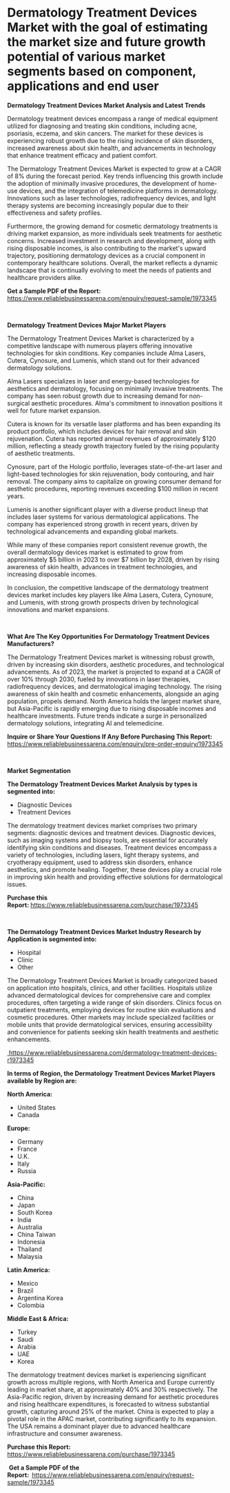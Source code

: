 <p><h1>Dermatology Treatment Devices Market with the goal of estimating the market size and future growth potential of various market segments based on component, applications and end user</h1></p><p><strong>Dermatology Treatment Devices Market Analysis and Latest Trends</strong></p>
<p><p>Dermatology treatment devices encompass a range of medical equipment utilized for diagnosing and treating skin conditions, including acne, psoriasis, eczema, and skin cancers. The market for these devices is experiencing robust growth due to the rising incidence of skin disorders, increased awareness about skin health, and advancements in technology that enhance treatment efficacy and patient comfort.</p><p>The Dermatology Treatment Devices Market is expected to grow at a CAGR of 8% during the forecast period. Key trends influencing this growth include the adoption of minimally invasive procedures, the development of home-use devices, and the integration of telemedicine platforms in dermatology. Innovations such as laser technologies, radiofrequency devices, and light therapy systems are becoming increasingly popular due to their effectiveness and safety profiles.</p><p>Furthermore, the growing demand for cosmetic dermatology treatments is driving market expansion, as more individuals seek treatments for aesthetic concerns. Increased investment in research and development, along with rising disposable incomes, is also contributing to the market's upward trajectory, positioning dermatology devices as a crucial component in contemporary healthcare solutions. Overall, the market reflects a dynamic landscape that is continually evolving to meet the needs of patients and healthcare providers alike.</p></p>
<p><strong>Get a Sample PDF of the Report:&nbsp;</strong> <a href="https://www.reliablebusinessarena.com/enquiry/request-sample/1973345?utm_campaign=2564&utm_medium=2&utm_source=Github&utm_content=ia&utm_term=16042025&utm_id=dermatology-treatment-devices">https://www.reliablebusinessarena.com/enquiry/request-sample/1973345</a></p>
<p>&nbsp;</p>
<p><strong>Dermatology Treatment Devices Major Market Players</strong></p>
<p><p>The Dermatology Treatment Devices Market is characterized by a competitive landscape with numerous players offering innovative technologies for skin conditions. Key companies include Alma Lasers, Cutera, Cynosure, and Lumenis, which stand out for their advanced dermatology solutions.</p><p>Alma Lasers specializes in laser and energy-based technologies for aesthetics and dermatology, focusing on minimally invasive treatments. The company has seen robust growth due to increasing demand for non-surgical aesthetic procedures. Alma's commitment to innovation positions it well for future market expansion.</p><p>Cutera is known for its versatile laser platforms and has been expanding its product portfolio, which includes devices for hair removal and skin rejuvenation. Cutera has reported annual revenues of approximately $120 million, reflecting a steady growth trajectory fueled by the rising popularity of aesthetic treatments.</p><p>Cynosure, part of the Hologic portfolio, leverages state-of-the-art laser and light-based technologies for skin rejuvenation, body contouring, and hair removal. The company aims to capitalize on growing consumer demand for aesthetic procedures, reporting revenues exceeding $100 million in recent years.</p><p>Lumenis is another significant player with a diverse product lineup that includes laser systems for various dermatological applications. The company has experienced strong growth in recent years, driven by technological advancements and expanding global markets.</p><p>While many of these companies report consistent revenue growth, the overall dermatology devices market is estimated to grow from approximately $5 billion in 2023 to over $7 billion by 2028, driven by rising awareness of skin health, advances in treatment technologies, and increasing disposable incomes.</p><p>In conclusion, the competitive landscape of the dermatology treatment devices market includes key players like Alma Lasers, Cutera, Cynosure, and Lumenis, with strong growth prospects driven by technological innovations and market expansions.</p></p>
<p>&nbsp;</p>
<p><strong>What Are The Key Opportunities For Dermatology Treatment Devices Manufacturers?</strong></p>
<p><p>The Dermatology Treatment Devices market is witnessing robust growth, driven by increasing skin disorders, aesthetic procedures, and technological advancements. As of 2023, the market is projected to expand at a CAGR of over 10% through 2030, fueled by innovations in laser therapies, radiofrequency devices, and dermatological imaging technology. The rising awareness of skin health and cosmetic enhancements, alongside an aging population, propels demand. North America holds the largest market share, but Asia-Pacific is rapidly emerging due to rising disposable incomes and healthcare investments. Future trends indicate a surge in personalized dermatology solutions, integrating AI and telemedicine.</p></p>
<p><strong>Inquire or Share Your Questions If Any Before Purchasing This Report:</strong> <a href="https://www.reliablebusinessarena.com/enquiry/pre-order-enquiry/1973345?utm_campaign=2564&utm_medium=2&utm_source=Github&utm_content=ia&utm_term=16042025&utm_id=dermatology-treatment-devices">https://www.reliablebusinessarena.com/enquiry/pre-order-enquiry/1973345</a></p>
<p>&nbsp;</p>
<p><strong>Market Segmentation</strong></p>
<p><strong>The Dermatology Treatment Devices Market Analysis by types is segmented into:</strong></p>
<p><ul><li>Diagnostic Devices</li><li>Treatment Devices</li></ul></p>
<p><p>The dermatology treatment devices market comprises two primary segments: diagnostic devices and treatment devices. Diagnostic devices, such as imaging systems and biopsy tools, are essential for accurately identifying skin conditions and diseases. Treatment devices encompass a variety of technologies, including lasers, light therapy systems, and cryotherapy equipment, used to address skin disorders, enhance aesthetics, and promote healing. Together, these devices play a crucial role in improving skin health and providing effective solutions for dermatological issues.</p></p>
<p><strong>Purchase this Report:&nbsp;</strong><a href="https://www.reliablebusinessarena.com/purchase/1973345?utm_campaign=2564&utm_medium=2&utm_source=Github&utm_content=ia&utm_term=16042025&utm_id=dermatology-treatment-devices">https://www.reliablebusinessarena.com/purchase/1973345</a></p>
<p>&nbsp;</p>
<p><strong>The Dermatology Treatment Devices Market Industry Research by Application is segmented into:</strong></p>
<p><ul><li>Hospital</li><li>Clinic</li><li>Other</li></ul></p>
<p><p>The Dermatology Treatment Devices Market is broadly categorized based on application into hospitals, clinics, and other facilities. Hospitals utilize advanced dermatological devices for comprehensive care and complex procedures, often targeting a wide range of skin disorders. Clinics focus on outpatient treatments, employing devices for routine skin evaluations and cosmetic procedures. Other markets may include specialized facilities or mobile units that provide dermatological services, ensuring accessibility and convenience for patients seeking skin health treatments and aesthetic enhancements.</p></p>
<p><a href="https://www.reliablebusinessarena.com/dermatology-treatment-devices-r1973345?utm_campaign=2564&utm_medium=2&utm_source=Github&utm_content=ia&utm_term=16042025&utm_id=dermatology-treatment-devices">&nbsp;https://www.reliablebusinessarena.com/dermatology-treatment-devices-r1973345</a></p>
<p><strong>In terms of Region, the Dermatology Treatment Devices Market Players available by Region are:</strong></p>
<p>
    <p> <strong> North America: </strong>
        <ul>
            <li>United States</li>
            <li>Canada</li>
        </ul>
        </p> 
    <p> <strong> Europe: </strong>
        <ul>
            <li>Germany</li>
            <li>France</li>
            <li>U.K.</li>
            <li>Italy</li>
            <li>Russia</li>
        </ul>
        </p> 
    <p> <strong> Asia-Pacific: </strong>
        <ul>
            <li>China</li>
            <li>Japan</li>
            <li>South Korea</li>
            <li>India</li>
            <li>Australia</li>
            <li>China Taiwan</li>
            <li>Indonesia</li>
            <li>Thailand</li>
            <li>Malaysia</li>
        </ul>
        </p> 
    <p> <strong> Latin America: </strong>
        <ul>
            <li>Mexico</li>
            <li>Brazil</li>
            <li>Argentina Korea</li>
            <li>Colombia</li>
        </ul>
        </p> 
    <p> <strong> Middle East & Africa: </strong>
        <ul>
            <li>Turkey</li>
            <li>Saudi</li>
            <li>Arabia</li>
            <li>UAE</li>
            <li>Korea</li>
        </ul>
    </p>
    </p>
<p><p>The dermatology treatment devices market is experiencing significant growth across multiple regions, with North America and Europe currently leading in market share, at approximately 40% and 30% respectively. The Asia-Pacific region, driven by increasing demand for aesthetic procedures and rising healthcare expenditures, is forecasted to witness substantial growth, capturing around 25% of the market. China is expected to play a pivotal role in the APAC market, contributing significantly to its expansion. The USA remains a dominant player due to advanced healthcare infrastructure and consumer awareness.</p></p>
<p><strong>Purchase this Report: </strong><a href="https://www.reliablebusinessarena.com/purchase/1973345?utm_campaign=2564&utm_medium=2&utm_source=Github&utm_content=ia&utm_term=16042025&utm_id=dermatology-treatment-devices">https://www.reliablebusinessarena.com/purchase/1973345</a></p>
<p>&nbsp;<strong>Get a Sample PDF of the Report:&nbsp;&nbsp;</strong><a href="https://www.reliablebusinessarena.com/enquiry/request-sample/1973345?utm_campaign=2564&utm_medium=2&utm_source=Github&utm_content=ia&utm_term=16042025&utm_id=dermatology-treatment-devices">https://www.reliablebusinessarena.com/enquiry/request-sample/1973345</a></p>
<p><strong></strong></p>
<p><p></p><p></p><p></p></p>